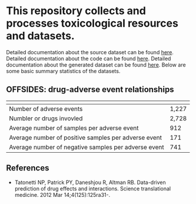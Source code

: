 # This repository collects and processes toxicological resources and datasets. 

Detailed documentation about the source dataset can be found [here](downloads/README.md). Detailed documentation about the code can be found [here](src/README.md). Detailed documentation about the generated dataset can be found [here](data/README.md). Below are some basic summary statistics of the datasets.

## OFFSIDES: drug-adverse event relationships 
 
| <!-- -->    | <!-- -->    |
| :------------- | :------------- |
| Number of adverse events  | 1,227  |
| Numbler or drugs invovled  | 2,728  |
| Average number of samples per adverse event  | 912  |
| Average number of positive samples per adverse event  | 171  |
| Average number of negative samples per adverse event  | 741  |

## References

+ Tatonetti NP, Patrick PY, Daneshjou R, Altman RB. Data-driven prediction of drug effects and interactions. Science translational medicine. 2012 Mar 14;4(125):125ra31-.
